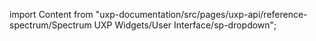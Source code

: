
import Content from "uxp-documentation/src/pages/uxp-api/reference-spectrum/Spectrum UXP Widgets/User Interface/sp-dropdown";

<Content query="product=photoshop"/>
